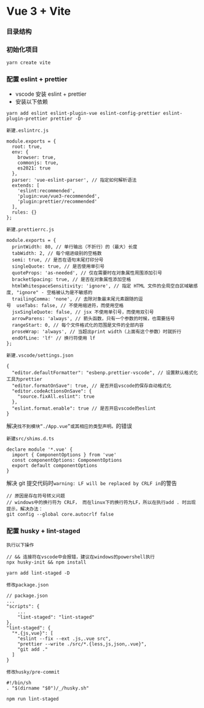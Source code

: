 # Vue 3 + Vite

### 目录结构

### 初始化项目

```
yarn create vite
```

### 配置 eslint + prettier

- vscode 安装 eslint + prettier
- 安装以下依赖

```
yarn add eslint eslint-plugin-vue eslint-config-prettier eslint-plugin-prettier prettier -D
```

`新建.eslintrc.js`

```
module.exports = {
  root: true,
  env: {
    browser: true,
    commonjs: true,
    es2021: true
  },
  parser: 'vue-eslint-parser', // 指定如何解析语法
  extends: [
    'eslint:recommended',
    'plugin:vue/vue3-recommended',
    'plugin:prettier/recommended'
  ],
  rules: {}
};
```

`新建.prettierrc.js`

```
module.exports = {
  printWidth: 80, // 单行输出（不折行）的（最大）长度
  tabWidth: 2, // 每个缩进级别的空格数
  semi: true, // 是否在语句末尾打印分号
  singleQuote: true, // 是否使用单引号
  quoteProps: 'as-needed', // 仅在需要时在对象属性周围添加引号
  bracketSpacing: true, // 是否在对象属性添加空格
  htmlWhitespaceSensitivity: 'ignore', // 指定 HTML 文件的全局空白区域敏感度, "ignore" - 空格被认为是不敏感的
  trailingComma: 'none', // 去除对象最末尾元素跟随的逗号  useTabs: false, // 不使用缩进符，而使用空格
  jsxSingleQuote: false, // jsx 不使用单引号，而使用双引号
  arrowParens: 'always', // 箭头函数，只有一个参数的时候，也需要括号
  rangeStart: 0, // 每个文件格式化的范围是文件的全部内容
  proseWrap: 'always', // 当超出print width（上面有这个参数）时就折行
  endOfLine: 'lf' // 换行符使用 lf
};
```

`新建.vscode/settings.json`

```
{
  "editor.defaultFormatter": "esbenp.prettier-vscode", // 设置默认格式化工具为prettier
  "editor.formatOnSave": true, // 是否开启vscode的保存自动格式化
  "editor.codeActionsOnSave": {
    "source.fixAll.eslint": true
  },
  "eslint.format.enable": true // 是否开启vscode的eslint
}
```

解决`找不到模块“./App.vue”或其相应的类型声明。`的错误

`新建src/shims.d.ts`

```
declare module '*.vue' {
  import { ComponentOptions } from 'vue'
  const componentOptions: ComponentOptions
  export default componentOptions
}
```

解决 git 提交代码时`warning: LF will be replaced by CRLF in`的警告

```
// 原因是存在符号转义问题
// windows中的换行符为 CRLF， 而在linux下的换行符为LF，所以在执行add . 时出现提示，解决办法：
git config --global core.autocrlf false
```

### 配置 husky + lint-staged

`执行以下操作`

```
// && 连接符在vscode中会报错，建议在windows的powershell执行
npx husky-init && npm install

yarn add lint-staged -D
```

`修改package.json`

```
// package.json
...
"scripts": {
    ...
    "lint-staged": "lint-staged"
},
"lint-staged": {
  "*.{js,vue}": [
    "eslint --fix --ext .js,.vue src",
    "prettier --write ./src/*.{less,js,json,.vue}",
    "git add ."
  ]
}
```

`修改husky/pre-commit`

```
#!/bin/sh
. "$(dirname "$0")/_/husky.sh"

npm run lint-staged
```
